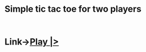 
<h1>Simple tic tac toe for two players<h1>
<br>
Link-><a href="https://tic-tac-toe-for-two.netlify.app/" target="__blank">Play |> </a>
